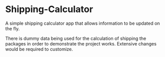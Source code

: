 # Shipping-Calculator
A simple shipping calculator app that allows information to be updated on the fly.

There is dummy data being used for the calculation of shipping the packages in order to demonstrate the project works. Extensive changes would be required to customize.
